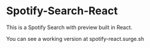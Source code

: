 # Spotify-Search-React
This is a Spotify Search with preview built in React.

You can see a working version at spotify-react.surge.sh